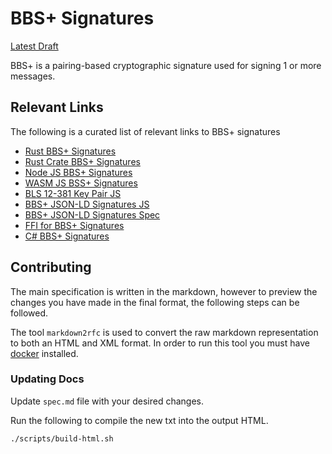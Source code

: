 # BBS+ Signatures

[Latest Draft](https://mattrglobal.github.io/bbs-signatures-spec/)

BBS+ is a pairing-based cryptographic signature used for signing 1 or more messages.

## Relevant Links

The following is a curated list of relevant links to BBS+ signatures

- [Rust BBS+ Signatures](https://github.com/hyperledger/ursa/tree/master/libzmix/bbs)
- [Rust Crate BBS+ Signatures](https://crates.io/crates/bbs)
- [Node JS BBS+ Signatures](https://github.com/mattrglobal/node-bbs-signatures)
- [WASM JS BSS+ Signatures](https://github.com/mattrglobal/bbs-signatures)
- [BLS 12-381 Key Pair JS](https://github.com/mattrglobal/bls12381-key-pair)
- [BBS+ JSON-LD Signatures JS](https://github.com/mattrglobal/jsonld-signatures-bbs)
- [BBS+ JSON-LD Signatures Spec](https://w3c-ccg.github.io/ldp-bbs2020/)
- [FFI for BBS+ Signatures](https://github.com/mikelodder7/ffi-bbs-signatures)
- [C# BBS+ Signatures](https://github.com/streetcred-id/bbs-signatures-dotnet)

## Contributing

The main specification is written in the markdown, however to preview the changes you have made in the final format, the following steps can be followed.

The tool `markdown2rfc` is used to convert the raw markdown representation to both an HTML and XML format. In order to run this tool you must have [docker](https://www.docker.com/) installed.

### Updating Docs

Update `spec.md` file with your desired changes.

Run the following to compile the new txt into the output HTML.

```./scripts/build-html.sh```
